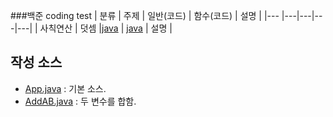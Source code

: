 ###백준 coding test
| 분류 | 주제 | 일반(코드) | 함수(코드) | 설명 |
|--- |---|---|---|---|
| 사칙연산 | 덧셈 |[java](https://www.acmicpc.net/submit/1000/51270543) | [java](https://www.acmicpc.net/source/51273423) | 설명 |

## 작성 소스

- [App.java](https://github.com/mayds1010/study_javas/blob/master/src/App.java) : 기본 소스.
- [AddAB.java](https://github.com/mayds1010/study_javas/blob/master/src/AddAB.java) : 두 변수를 합함.
